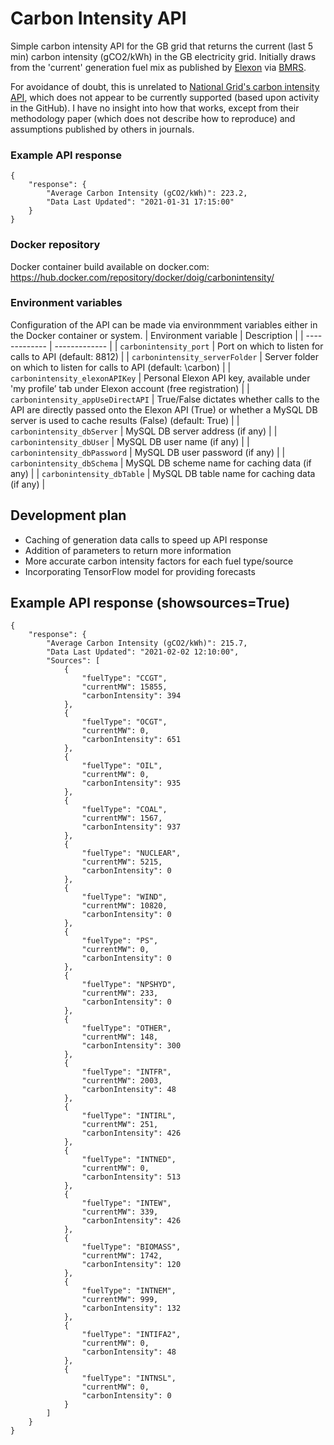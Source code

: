 # Carbon Intensity API
Simple carbon intensity API for the GB grid that returns the current (last 5 min) carbon intensity (gCO2/kWh) in the GB electricity grid.  Initially draws from the 'current' generation fuel mix as published by [Elexon](https://www.elexon.co.uk) via [BMRS](https://api.bmreports.com/BMRS/FUELINSTHHCUR).

For avoidance of doubt, this is unrelated to [National Grid's carbon intensity API](https://carbonintensity.org.uk/), which does not appear to be currently supported (based upon activity in the GitHub).  I have no insight into how that works, except from their methodology paper (which does not describe how to reproduce) and assumptions published by others in journals.

### Example API response
```
{
    "response": {
        "Average Carbon Intensity (gCO2/kWh)": 223.2,
        "Data Last Updated": "2021-01-31 17:15:00"
    }
}
```

### Docker repository
Docker container build available on docker.com:
https://hub.docker.com/repository/docker/doig/carbonintensity/

### Environment variables
Configuration of the API can be made via environmment variables either in the Docker container or system.
| Environment variable | Description |
| ------------- | ------------- |
| `carbonintensity_port` | Port on which to listen for calls to API (default: 8812) |
| `carbonintensity_serverFolder` | Server folder on which to listen for calls to API (default: \carbon) |
| `carbonintensity_elexonAPIKey` | Personal Elexon API key, available under 'my profile’ tab under Elexon account (free registration) |
| `carbonintensity_appUseDirectAPI` | True/False dictates whether calls to the API are directly passed onto the Elexon API (True) or whether a MySQL DB server is used to cache results (False) (default: True) |
| `carbonintensity_dbServer` | MySQL DB server address (if any) |
| `carbonintensity_dbUser` | MySQL DB user name (if any) |
| `carbonintensity_dbPassword` | MySQL DB user password (if any) |
| `carbonintensity_dbSchema` | MySQL DB scheme name for caching data (if any) |
| `carbonintensity_dbTable` | MySQL DB table name for caching data (if any) |




## Development plan

- Caching of generation data calls to speed up API response
- Addition of parameters to return more information
- More accurate carbon intensity factors for each fuel type/source
- Incorporating TensorFlow model for providing forecasts


## Example API response (showsources=True)
```
{
    "response": {
        "Average Carbon Intensity (gCO2/kWh)": 215.7,
        "Data Last Updated": "2021-02-02 12:10:00",
        "Sources": [
            {
                "fuelType": "CCGT",
                "currentMW": 15855,
                "carbonIntensity": 394
            },
            {
                "fuelType": "OCGT",
                "currentMW": 0,
                "carbonIntensity": 651
            },
            {
                "fuelType": "OIL",
                "currentMW": 0,
                "carbonIntensity": 935
            },
            {
                "fuelType": "COAL",
                "currentMW": 1567,
                "carbonIntensity": 937
            },
            {
                "fuelType": "NUCLEAR",
                "currentMW": 5215,
                "carbonIntensity": 0
            },
            {
                "fuelType": "WIND",
                "currentMW": 10820,
                "carbonIntensity": 0
            },
            {
                "fuelType": "PS",
                "currentMW": 0,
                "carbonIntensity": 0
            },
            {
                "fuelType": "NPSHYD",
                "currentMW": 233,
                "carbonIntensity": 0
            },
            {
                "fuelType": "OTHER",
                "currentMW": 148,
                "carbonIntensity": 300
            },
            {
                "fuelType": "INTFR",
                "currentMW": 2003,
                "carbonIntensity": 48
            },
            {
                "fuelType": "INTIRL",
                "currentMW": 251,
                "carbonIntensity": 426
            },
            {
                "fuelType": "INTNED",
                "currentMW": 0,
                "carbonIntensity": 513
            },
            {
                "fuelType": "INTEW",
                "currentMW": 339,
                "carbonIntensity": 426
            },
            {
                "fuelType": "BIOMASS",
                "currentMW": 1742,
                "carbonIntensity": 120
            },
            {
                "fuelType": "INTNEM",
                "currentMW": 999,
                "carbonIntensity": 132
            },
            {
                "fuelType": "INTIFA2",
                "currentMW": 0,
                "carbonIntensity": 48
            },
            {
                "fuelType": "INTNSL",
                "currentMW": 0,
                "carbonIntensity": 0
            }
        ]
    }
}
```

